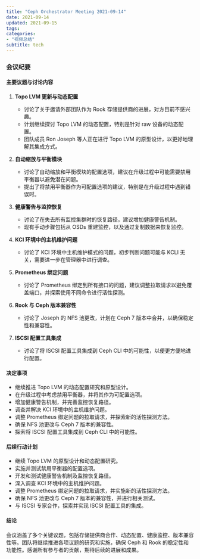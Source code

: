 ```yaml
---
title: "Ceph Orchestrator Meeting 2021-09-14"
date: 2021-09-14
updated: 2021-09-15
tags:
categories:
- "视频总结"
subtitle: tech
---
```



### 会议纪要

#### 主要议题与讨论内容

1. **Topo LVM 更新与动态配置**
   - 讨论了关于邀请外部团队作为 Rook 存储提供商的进展，对方目前不感兴趣。
   - 计划继续探讨 Topo LVM 的动态配置，特别是针对 raw 设备的动态配置。
   - 团队成员 Ron Joseph 等人正在进行 Topo LVM 的原型设计，以更好地理解其集成方式。

2. **自动缩放与平衡模块**
   - 讨论了自动缩放和平衡模块的配置选项，建议在升级过程中可能需要禁用平衡器以避免潜在问题。
   - 提出了将禁用平衡器作为可配置选项的建议，特别是在升级过程中遇到错误时。

3. **健康警告与监控恢复**
   - 讨论了在失去所有监控集群时的恢复路径，建议增加健康警告机制。
   - 现有手动步骤包括从 OSDs 重建监控，以及通过复制数据来恢复监控。

4. **KCI 环境中的主机维护问题**
   - 讨论了 KCI 环境中主机维护模式的问题，初步判断问题可能与 KCLI 无关，需要进一步在管理器中进行调查。

5. **Prometheus 绑定问题**
   - 讨论了 Prometheus 绑定到所有接口的问题，建议调整拉取请求以避免覆盖端口，并探索使用不同命令进行活性探测。

6. **Rook 与 Ceph 版本兼容性**
   - 讨论了 Joseph 的 NFS 池更改，计划在 Ceph 7 版本中合并，以确保稳定性和兼容性。

7. **ISCSI 配置工具集成**
   - 讨论了将 ISCSI 配置工具集成到 Ceph CLI 中的可能性，以便更方便地进行配置。

#### 决定事项

- 继续推进 Topo LVM 的动态配置研究和原型设计。
- 在升级过程中考虑禁用平衡器，并将其作为可配置选项。
- 增加健康警告机制，并完善监控恢复路径。
- 调查并解决 KCI 环境中的主机维护问题。
- 调整 Prometheus 绑定问题的拉取请求，并探索新的活性探测方法。
- 确保 NFS 池更改与 Ceph 7 版本的兼容性。
- 探索将 ISCSI 配置工具集成到 Ceph CLI 中的可能性。

#### 后续行动计划

- 继续 Topo LVM 的原型设计和动态配置研究。
- 实施并测试禁用平衡器的配置选项。
- 开发和测试健康警告机制及监控恢复路径。
- 深入调查 KCI 环境中的主机维护问题。
- 调整 Prometheus 绑定问题的拉取请求，并实施新的活性探测方法。
- 确保 NFS 池更改与 Ceph 7 版本的兼容性，并进行相关测试。
- 与 ISCSI 专家合作，探索并实现 ISCSI 配置工具的集成。

#### 结论

会议涵盖了多个关键议题，包括存储提供商合作、动态配置、健康监控、版本兼容性等。团队将继续推进各项议题的研究和实施，确保 Ceph 和 Rook 的稳定性和功能性。感谢所有参与者的贡献，期待后续的进展和成果。